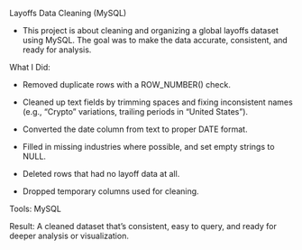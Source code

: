 Layoffs Data Cleaning (MySQL)
- This project is about cleaning and organizing a global layoffs dataset using MySQL. The goal was to make the data accurate, consistent, and ready for analysis.

What I Did:
- Removed duplicate rows with a ROW_NUMBER() check.

- Cleaned up text fields by trimming spaces and fixing inconsistent names (e.g., “Crypto” variations, trailing periods in “United States”).

- Converted the date column from text to proper DATE format.

- Filled in missing industries where possible, and set empty strings to NULL.

- Deleted rows that had no layoff data at all.

- Dropped temporary columns used for cleaning.

Tools:
MySQL

Result:
A cleaned dataset that’s consistent, easy to query, and ready for deeper analysis or visualization.
